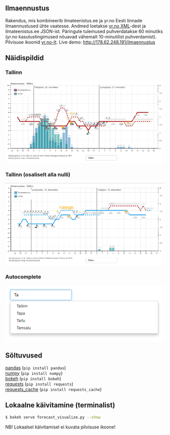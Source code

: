## Ilmaennustus
Rakendus, mis kombineerib ilmateenistus.ee ja yr.no Eesti linnade ilmaennustused ühte vaatesse. Andmed loetakse [yr.no XML](http://om.yr.no/verdata/xml/)-dest ja ilmateenistus.ee JSON-ist. Päringute tulemused puhverdatakse 60 minutiks (yr.no kasutustingimused nõuavad vähemalt 10-minutilist puhverdamist). Pilvisuse ikoonid [yr.no-lt](http://om.yr.no/symbol/). 
Live demo: http://178.62.248.191/ilmaennustus

## Näidispildid
### Tallinn
![tallinn](example_screenshots/tallinn.png)
### Tallinn (osaliselt alla nulli)
![tallinn_sz](example_screenshots/tallinn_semi_subzero.png)
### Autocomplete
![autocomplete](example_screenshots/autocomplete.png)

## Sõltuvused
[pandas](https://pandas.pydata.org/) (```pip install pandas```)  
[numpy](http://www.numpy.org/) (```pip install numpy```)  
[bokeh](https://bokeh.pydata.org/en/latest/) (```pip install bokeh```)  
[requests](http://docs.python-requests.org/en/master/) (```pip install requests```)  
[requests_cache](https://github.com/reclosedev/requests-cache) (```pip install requests_cache```)  

## Lokaalne käivitamine (terminalist)
```sh
$ bokeh serve forecast_visualize.py --show
```
NB! Lokaalsel käivitamisel ei kuvata pilvisuse ikoone!
